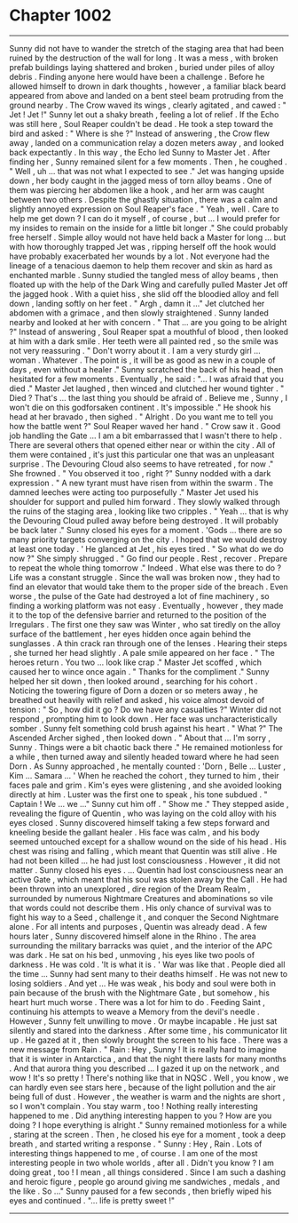 
# Chapter 1002


---

Sunny did not have to wander the stretch of the staging area that had been ruined by the destruction of the wall for long . It was a mess , with broken prefab buildings laying shattered and broken , buried under piles of alloy debris . Finding anyone here would have been a challenge .
Before he allowed himself to drown in dark thoughts , however , a familiar black beard appeared from above and landed on a bent steel beam protruding from the ground nearby .
The Crow waved its wings , clearly agitated , and cawed :
" Jet ! Jet !"
Sunny let out a shaky breath , feeling a lot of relief . If the Echo was still here , Soul Reaper couldn't be dead . He took a step toward the bird and asked :
" Where is she ?"
Instead of answering , the Crow flew away , landed on a communication relay a dozen meters away , and looked back expectantly .
In this way , the Echo led Sunny to Master Jet .
After finding her , Sunny remained silent for a few moments .
Then , he coughed .
" Well , uh ... that was not what I expected to see ."
Jet was hanging upside down , her body caught in the jagged mess of torn alloy beams . One of them was piercing her abdomen like a hook , and her arm was caught between two others . Despite the ghastly situation , there was a calm and slightly annoyed expression on Soul Reaper's face .
" Yeah , well . Care to help me get down ? I can do it myself , of course , but ... I would prefer for my insides to remain on the inside for a little bit longer ."
She could probably free herself . Simple alloy would not have held back a Master for long ... but with how thoroughly trapped Jet was , ripping herself off the hook would have probably exacerbated her wounds by a lot . Not everyone had the lineage of a tenacious daemon to help them recover and skin as hard as enchanted marble .
Sunny studied the tangled mess of alloy beams , then floated up with the help of the Dark Wing and carefully pulled Master Jet off the jagged hook . With a quiet hiss , she slid off the bloodied alloy and fell down , landing softly on her feet .
" Argh , damn it ..."
Jet clutched her abdomen with a grimace , and then slowly straightened . Sunny landed nearby and looked at her with concern .
" That ... are you going to be alright ?"
Instead of answering , Soul Reaper spat a mouthful of blood , then looked at him with a dark smile . Her teeth were all painted red , so the smile was not very reassuring .
" Don't worry about it . I am a very sturdy girl ... woman . Whatever . The point is , it will be as good as new in a couple of days , even without a healer ."
Sunny scratched the back of his head , then hesitated for a few moments . Eventually , he said :
"... I was afraid that you died ."
Master Jet laughed , then winced and clutched her wound tighter .
" Died ? That's ... the last thing you should be afraid of . Believe me , Sunny , I won't die on this godforsaken continent . It's impossible ."
He shook his head at her bravado , then sighed .
" Alright . Do you want me to tell you how the battle went ?"
Soul Reaper waved her hand .
" Crow saw it . Good job handling the Gate ... I am a bit embarrassed that I wasn't there to help . There are several others that opened either near or within the city . All of them were contained , it's just this particular one that was an unpleasant surprise . The Devouring Cloud also seems to have retreated , for now ."
She frowned .
" You observed it too , right ?"
Sunny nodded with a dark expression .
" A new tyrant must have risen from within the swarm . The damned leeches were acting too purposefully ."
Master Jet used his shoulder for support and pulled him forward . They slowly walked through the ruins of the staging area , looking like two cripples .
" Yeah ... that is why the Devouring Cloud pulled away before being destroyed . It will probably be back later ."
Sunny closed his eyes for a moment .
'Gods ... there are so many priority targets converging on the city . I hoped that we would destroy at least one today . '
He glanced at Jet , his eyes tired .
" So what do we do now ?"
She simply shrugged .
" Go find our people . Rest , recover . Prepare to repeat the whole thing tomorrow ."
Indeed . What else was there to do ?
Life was a constant struggle .
Since the wall was broken now , they had to find an elevator that would take them to the proper side of the breach . Even worse , the pulse of the Gate had destroyed a lot of fine machinery , so finding a working platform was not easy .
Eventually , however , they made it to the top of the defensive barrier and returned to the position of the Irregulars .
The first one they saw was Winter , who sat tiredly on the alloy surface of the battlement , her eyes hidden once again behind the sunglasses . A thin crack ran through one of the lenses . Hearing their steps , she turned her head slightly .
A pale smile appeared on her face .
" The heroes return . You two ... look like crap ."
Master Jet scoffed , which caused her to wince once again . " Thanks for the compliment ."
Sunny helped her sit down , then looked around , searching for his cohort . Noticing the towering figure of Dorn a dozen or so meters away , he breathed out heavily with relief and asked , his voice almost devoid of tension :
" So , how did it go ? Do we have any casualties ?"
Winter did not respond , prompting him to look down .
Her face was uncharacteristically somber .
Sunny felt something cold brush against his heart .
" What ?"
The Ascended Archer sighed , then looked down .
" About that ... I'm sorry , Sunny . Things were a bit chaotic back there ."
He remained motionless for a while , then turned away and silently headed toward where he had seen Dorn . As Sunny approached , he mentally counted :
'Dorn , Belle ... Luster , Kim ... Samara ... '
When he reached the cohort , they turned to him , their faces pale and grim . Kim's eyes were glistening , and she avoided looking directly at him .
Luster was the first one to speak , his tone subdued .
" Captain ! We ... we ..."
Sunny cut him off .
" Show me ."
They stepped aside , revealing the figure of Quentin , who was laying on the cold alloy with his eyes closed . Sunny discovered himself taking a few steps forward and kneeling beside the gallant healer .
His face was calm , and his body seemed untouched except for a shallow wound on the side of his head .
His chest was rising and falling , which meant that Quentin was still alive .
He had not been killed ... he had just lost consciousness . However , it did not matter .
Sunny closed his eyes .
... Quentin had lost consciousness near an active Gate , which meant that his soul was stolen away by the Call .
He had been thrown into an unexplored , dire region of the Dream Realm , surrounded by numerous Nightmare Creatures and abominations so vile that words could not describe them . His only chance of survival was to fight his way to a Seed , challenge it , and conquer the Second Nightmare alone .
For all intents and purposes , Quentin was already dead .
A few hours later , Sunny discovered himself alone in the Rhino . The area surrounding the military barracks was quiet , and the interior of the APC was dark . He sat on his bed , unmoving , his eyes like two pools of darkness .
He was cold .
'It is what it is . '
War was like that . People died all the time ... Sunny had sent many to their deaths himself . He was not new to losing soldiers .
And yet ...
He was weak , his body and soul were both in pain because of the brush with the Nightmare Gate , but somehow , his heart hurt much worse .
There was a lot for him to do . Feeding Saint , continuing his attempts to weave a Memory from the devil's needle .
However , Sunny felt unwilling to move . Or maybe incapable .
He just sat silently and stared into the darkness .
After some time , his communicator lit up . He gazed at it , then slowly brought the screen to his face .
There was a new message from Rain .
" Rain : Hey , Sunny ! It is really hard to imagine that it is winter in Antarctica , and that the night there lasts for many months . And that aurora thing you described ... I gazed it up on the network , and wow ! It's so pretty ! There's nothing like that in NQSC . Well , you know , we can hardly even see stars here , because of the light pollution and the air being full of dust . However , the weather is warm and the nights are short , so I won't complain . You stay warm , too ! Nothing really interesting happened to me . Did anything interesting happen to you ? How are you doing ? I hope everything is alright ."
Sunny remained motionless for a while , staring at the screen . Then , he closed his eye for a moment , took a deep breath , and started writing a response .
" Sunny : Hey , Rain . Lots of interesting things happened to me , of course . I am one of the most interesting people in two whole worlds , after all . Didn't you know ? I am doing great , too ! I mean , all things considered . Since I am such a dashing and heroic figure , people go around giving me sandwiches , medals , and the like . So ..."
Sunny paused for a few seconds , then briefly wiped his eyes and continued .
"... life is pretty sweet !"

---

